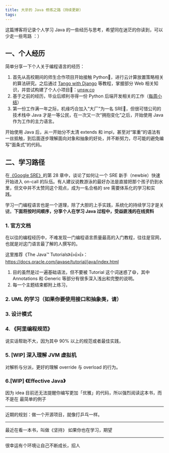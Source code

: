 ```yaml
---
title: 大牙的 Java 修炼之路（持续更新）
tags:
---
```


这篇博客将记录个人学习 Java 的一些经历与思考，希望同在迷茫的你读到，可以少走一些弯路 ：）

<!--more-->

## 一、个人经历
简单分享一下个人关于编程语言的经历：

1. 首先从高校期间的师生合作项目开始接触 Python🐍，进行云计算放置策略相关的算法研究。之后通过 [Tango with Django](https://www.tangowithdjango.com/) 等教程，掌握部分 Web 相关知识，并尝试构建了个人小项目🥰：[unsw.co](https://unsw.co/)
2. 基于之前的经历，毕业后顺利寻得一份 Python 后端开发相关的工作（[每周小结](/blog/20170320/hypers-first-week-summary/)）
3. 第一份工作满一年之际，机缘巧合加入“大厂”为一名 SRE💪，但很可惜公司的技术栈中 Java 才是一等公民，在一次又一次“拥抱变化”之后，开始使用 Java 作为工作的主力语言。

开始使用 Java 后，从一开始分不太清 extends 和 impl，甚至对“笨重”的语法有一丝抵触，到后面逐步理解面向对象和抽象的好处，并不断努力，尽可能的避免编写“面条式”的代码。


## 二、学习路径
在[《Google SRE》](/blog/20180403/impressions-of-google-sre/)的第 28 章中，谈论了如何让一个 SRE 新手（newbie）快速开始进入 on-call 的队伍。有人建议说教游泳的最好办法是直接把那个孩子扔到水里，但文中并不太赞同这个观点，成为一名合格的 sre 需要体系化的学习和实践。

学习一门编程语言也是一个道理，除了大胆的上手实践，系统化的持续学习才是关键。**下面将按时间顺序，分享个人在学习 Java 过程中，受益匪浅的在线资料**

### 1. 官方文档
在以往的编程经历中，不难发现一门编程语言质量最高的入门教程，往往是官网，也就是对这门语言最了解的人撰写的。

这里推荐《The Java™ Tutorials》👍👍👍：https://docs.oracle.com/javase/tutorial/java/index.html

1. 目的虽然是过一遍基础语法，但不要被 Tutorial 这个词迷惑了😄，其中 Annotations 和 Generic 等部分有很多深入浅出和完整的说明。
2. 每一个主题结束都附上练习，

### 2. UML 的学习（如果你要使用接口和抽象类，请）

### 3. 设计模式

### 4. 《阿里编程规范》
说实话帮助不大，因为其中 90% 以上的规范或者最佳实践，

### 5. [WIP] 深入理解 JVM 虚拟机
对解析与分派，更好的理解 override 与 overload 的行为。
### 6.[WIP] 《Effective Java》
因为 idea 目前还无法提醒你编写更加「优雅」的代码，所以强烈阅读这本书，而不是在
最简单的例子

---

近期的规划：做一个开源项目，就像打乒乓一样。

---

最近在看一本书，叫做《坚持》
如果你也在学习，期望

--- 

很幸运有个环境让自己不断成长，招人